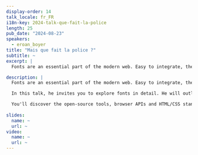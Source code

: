 ```yaml
---
display-order: 14
talk_locale: fr_FR
i18n-key: 2024-talk-que-fait-la-police
length: 25
pub_date: "2024-08-23"
speakers:
  - eroan_boyer
title: "Mais que fait la police ?"
subtitle: ~
excerpt: |
  Fonts are an essential part of the modern web. Easy to integrate, they help forge a site's visual identity, reflecting its values and positioning, whether dynamic, contemporary, serious or more informal. However, our beloved webfonts conceal a more painful reality: they can considerably slow down a site's performance, affecting the user experience (UX).

description: |
  Fonts are an essential part of the modern web. Easy to integrate, they help forge a site's visual identity, reflecting its values and positioning, whether dynamic, contemporary, serious or more informal. However, our beloved webfonts conceal a more painful reality: they can considerably slow down a site's performance, affecting the user experience (UX).

  In this talk, he invites you to explore fonts in detail. He will outline the specific challenges these elements pose to site performance and their effect on Core Web Vitals. He will also present proven optimization strategies for dealing with these degradations.

  You'll discover the open-source tools, browser APIs and HTML/CSS standards that can optimize the use of web fonts, ensuring integration that doesn't compromise your site's fluidity or speed.
  
slides:
  name: ~
  url: ~
video:
  name: ~
  url: ~
---
```

